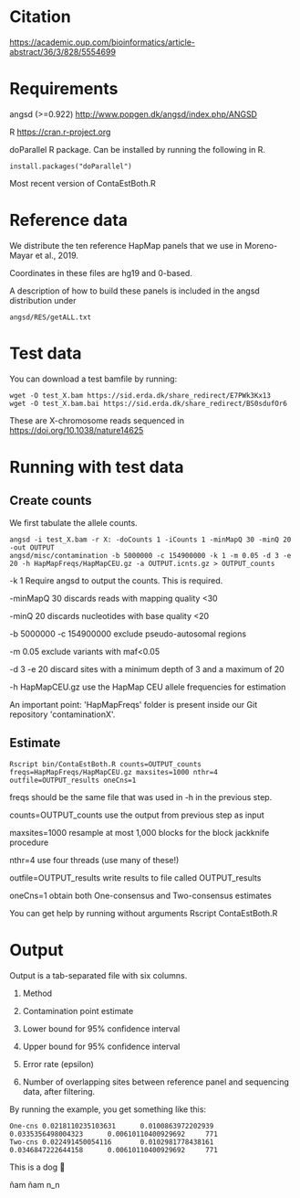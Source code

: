 
# Citation
https://academic.oup.com/bioinformatics/article-abstract/36/3/828/5554699

# Requirements
angsd (>=0.922) http://www.popgen.dk/angsd/index.php/ANGSD

R https://cran.r-project.org

doParallel R package. Can be installed by running the following in R.
```
install.packages("doParallel")
```
Most recent version of ContaEstBoth.R

# Reference data
We distribute the ten reference HapMap panels that we use in Moreno-Mayar et al., 2019.  
  
Coordinates in these files are hg19 and 0-based.
  
A description of how to build these panels is included in the angsd distribution under
```
angsd/RES/getALL.txt
```

# Test data
You can download a test bamfile by running:
```
wget -O test_X.bam https://sid.erda.dk/share_redirect/E7PWk3Kx13
wget -O test_X.bam.bai https://sid.erda.dk/share_redirect/BS0sdufOr6
```
These are X-chromosome reads sequenced in https://doi.org/10.1038/nature14625

# Running with test data

## Create counts
We first tabulate the allele counts.
```
angsd -i test_X.bam -r X: -doCounts 1 -iCounts 1 -minMapQ 30 -minQ 20 -out OUTPUT
angsd/misc/contamination -b 5000000 -c 154900000 -k 1 -m 0.05 -d 3 -e 20 -h HapMapFreqs/HapMapCEU.gz -a OUTPUT.icnts.gz > OUTPUT_counts
```
-k 1 Require angsd to output the counts. This is required.

-minMapQ 30 discards reads with mapping quality <30

-minQ 20 discards nucleotides with base quality <20

-b 5000000 -c 154900000 exclude pseudo-autosomal regions

-m 0.05 exclude variants with maf<0.05

-d 3 -e 20 discard sites with a minimum depth of 3 and a maximum of 20

-h HapMapCEU.gz use the HapMap CEU allele frequencies for estimation

An important point: 'HapMapFreqs' folder is present inside our Git repository 'contaminationX'.

## Estimate
```
Rscript bin/ContaEstBoth.R counts=OUTPUT_counts freqs=HapMapFreqs/HapMapCEU.gz maxsites=1000 nthr=4 outfile=OUTPUT_results oneCns=1
```
freqs should be the same file that was used in -h in the previous step. 

counts=OUTPUT_counts use the output from previous step as input

maxsites=1000 resample at most 1,000 blocks for the block jackknife procedure

nthr=4 use four threads (use many of these!)

outfile=OUTPUT_results write results to file called OUTPUT_results

oneCns=1 obtain both One-consensus and Two-consensus estimates

You can get help by running without arguments Rscript ContaEstBoth.R

# Output
Output is a tab-separated file with six columns.
1. Method

2. Contamination point estimate

3. Lower bound for 95% confidence interval

4. Upper bound for 95% confidence interval

5. Error rate (epsilon)

6. Number of overlapping sites between reference panel and sequencing data, after filtering. 

By running the example, you get something like this:

```
One-cns 0.0218110235103631      0.0100863972202939      0.0335356498004323      0.00610110400929692     771
Two-cns 0.022491450054116       0.0102981778438161      0.0346847222644158      0.00610110400929692     771
```




This is a dog :dog:

ñam ñam n_n









